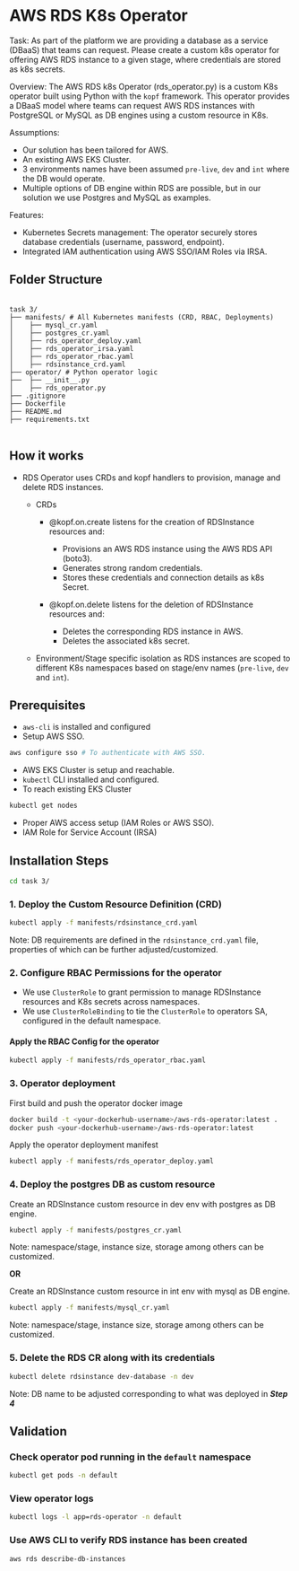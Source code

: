 # AWS RDS K8s Operator

Task: As part of the platform we are providing a database as a service (DBaaS) that teams can request. Please create a custom 
k8s operator for offering AWS RDS instance to a given stage, where credentials are stored as k8s secrets.

Overview: The AWS RDS k8s Operator (rds_operator.py) is a custom K8s operator built using Python with the `kopf` framework. This operator
provides a DBaaS model where teams can request AWS RDS instances with PostgreSQL or MySQL as DB engines using a
custom resource in K8s.

Assumptions: 
- Our solution has been tailored for AWS.
- An existing AWS EKS Cluster.
- 3 environments names have been assumed `pre-live`, `dev` and `int` where the DB would operate.
- Multiple options of DB engine within RDS are possible, but in our solution we use Postgres and MySQL as examples.

Features:
- Kubernetes Secrets management: The operator securely stores database credentials (username, password, endpoint).
- Integrated IAM authentication using AWS SSO/IAM Roles via IRSA.

## Folder Structure
<pre> <code>
task 3/
├── manifests/ # All Kubernetes manifests (CRD, RBAC, Deployments) 
│    ├── mysql_cr.yaml
│    ├── postgres_cr.yaml
│    ├── rds_operator_deploy.yaml  
│    ├── rds_operator_irsa.yaml  
│    ├── rds_operator_rbac.yaml 
│    ├── rdsinstance_crd.yaml 
├── operator/ # Python operator logic 
├──  ├── __init__.py 
│    ├── rds_operator.py
├── .gitignore
├── Dockerfile 
├── README.md 
├── requirements.txt
</code> </pre>

## How it works
- RDS Operator uses CRDs and kopf handlers to provision, manage and delete RDS instances.
  - CRDs
    - @kopf.on.create listens for the creation of RDSInstance resources and:
      - Provisions an AWS RDS instance using the AWS RDS API (boto3).
      - Generates strong random credentials. 
      - Stores these credentials and connection details as k8s Secret.

    - @kopf.on.delete listens for the deletion of RDSInstance resources and:
      - Deletes the corresponding RDS instance in AWS. 
      - Deletes the associated k8s secret.
  
  - Environment/Stage specific isolation as RDS instances are scoped to different K8s namespaces based on stage/env names
    (`pre-live`, `dev` and `int`).

## Prerequisites
- `aws-cli` is installed and configured
- Setup AWS SSO.
```bash
aws configure sso # To authenticate with AWS SSO.
```
- AWS EKS Cluster is setup and reachable.
- `kubectl` CLI installed and configured.
- To reach existing EKS Cluster
```bash
kubectl get nodes
```
- Proper AWS access setup (IAM Roles or AWS SSO).
- IAM Role for Service Account (IRSA)

## Installation Steps
```bash
cd task 3/
```
### 1. Deploy the Custom Resource Definition (CRD)
```bash
kubectl apply -f manifests/rdsinstance_crd.yaml
```
Note: DB requirements are defined in the `rdsinstance_crd.yaml` file, properties of which can be further adjusted/customized.

### 2. Configure RBAC Permissions for the operator
- We use `ClusterRole` to grant permission to manage RDSInstance resources and K8s secrets across namespaces.
- We use `ClusterRoleBinding` to tie the `ClusterRole` to operators SA, configured in the default namespace.
#### Apply the RBAC Config for the operator
```bash
kubectl apply -f manifests/rds_operator_rbac.yaml
```

### 3. Operator deployment
First build and push the operator docker image
```bash
docker build -t <your-dockerhub-username>/aws-rds-operator:latest .
docker push <your-dockerhub-username>/aws-rds-operator:latest
```

Apply the operator deployment manifest
```bash
kubectl apply -f manifests/rds_operator_deploy.yaml
```

### 4. Deploy the postgres DB as custom resource
Create an RDSInstance custom resource in dev env with postgres as DB engine.
```bash
kubectl apply -f manifests/postgres_cr.yaml
```
Note: namespace/stage, instance size, storage among others can be customized.

**OR**

Create an RDSInstance custom resource in int env with mysql as DB engine.
```bash
kubectl apply -f manifests/mysql_cr.yaml
```
Note: namespace/stage, instance size, storage among others can be customized.

### 5. Delete the RDS CR along with its credentials
```bash
kubectl delete rdsinstance dev-database -n dev
```
Note: DB name to be adjusted corresponding to what was deployed in ***Step 4***

## Validation
### Check operator pod running in the `default` namespace
```bash
kubectl get pods -n default
```
### View operator logs
```bash
kubectl logs -l app=rds-operator -n default
```
### Use AWS CLI to verify RDS instance has been created
```bash
aws rds describe-db-instances
```


